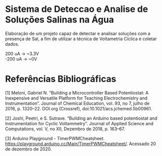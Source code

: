 # Sistema de Deteccao e Analise de Soluções Salinas na Água

Elaboração de um projeto capaz de detectar e analisar soluções com a presença de Sal, a fim de utilizar a técnica de Voltametria Cíclica e coletar dados.

200 uA  -> ~3.3V</br>
-200 uA -> ~0V

# Referências Bibliográficas

[1] Meloni, Gabriel N. “Building a Microcontroller Based Potentiostat: A Inexpensive and Versatile Platform for Teaching Electrochemistry and Instrumentation”. Journal of Chemical Education, vol. 93, no 7, julho de 2016, p. 1320–22. DOI.org (Crossref), doi:10.1021/acs.jchemed.5b00961.

[2] Joshi, Peetri, e S. Sutrave. “Building an Arduino based potentiostat and Instrumentation for Cyclic Voltammetry”. Journal of Applied Science and Computations, vol. V, no XII, Dezembro de 2018, p. 163–67.

[3] Arduino Playground - TimerPWMCheatsheet. https://playground.arduino.cc/Main/TimerPWMCheatsheet/. Acessado 20 de dezembro de 2020.